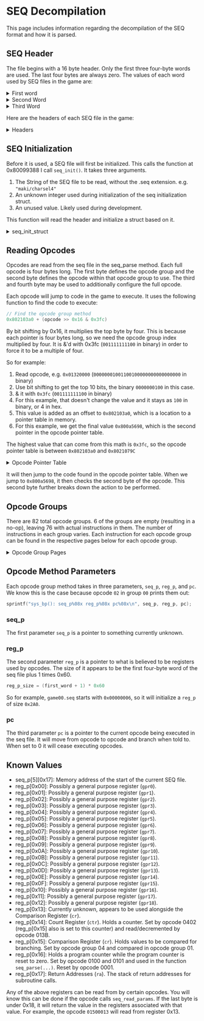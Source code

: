 # SEQ Decompilation

This page includes information regarding the decompilation of the SEQ format and how it is parsed.

## SEQ Header

The file begins with a 16 byte header. Only the first three four-byte words are used. The last four bytes are always zero. The values of each word used by SEQ files in the game are:

<details>
  <summary>First word</summary>

Appears to be used to determine the number of register groups needed. For more info see [Opcode Method Parameters](#opcode-method-parameters)

- 0x01
- 0x02
- 0x04
- 0x05
- 0x06
- 0x07
- 0x08
- 0x09
- 0x0C
- 0x0E
- 0x10
- 0x11
- 0x16
- 0x1F

</details>

<details>
  <summary>Second Word</summary>

- 0x0010
- 0x0020
- 0x0025
- 0x0026
- 0x0027
- 0x0028
- 0x0029
- 0x002A
- 0x002B
- 0x002C
- 0x002D
- 0x002E
- 0x0035
- 0x0040
- 0x004E
- 0x006C
- 0x01A0
- 0x01B0
- 0x0A48

</details>

<details>
  <summary>Third Word</summary>

- 0x10
- 0x20
- 0x40

</details>

Here are the headers of each SEQ file in the game:

<details>
  <summary>Headers</summary>

```output
00000011 00000a48 00000040 00000000 /files/chr/ank/0000.seq
00000007 00000028 00000040 00000000 /files/chr/ank/0010.seq
00000001 00000027 00000040 00000000 /files/chr/ank/1000.seq
00000011 00000a48 00000040 00000000 /files/chr/bou/0000.seq
00000007 00000028 00000040 00000000 /files/chr/bou/0010.seq
00000001 0000002c 00000040 00000000 /files/chr/bou/1000.seq
00000011 00000a48 00000040 00000000 /files/chr/cho/0000.seq
00000007 00000028 00000040 00000000 /files/chr/cho/0010.seq
00000001 00000026 00000040 00000000 /files/chr/cho/1000.seq
00000001 0000004e 00000040 00000000 /files/chr/cmn/1000.seq
00000011 00000a48 00000040 00000000 /files/chr/dog/0000.seq
00000007 00000028 00000040 00000000 /files/chr/dog/0010.seq
00000001 00000025 00000040 00000000 /files/chr/dog/1000.seq
00000011 00000a48 00000040 00000000 /files/chr/gai/0000.seq
00000007 00000028 00000040 00000000 /files/chr/gai/0010.seq
00000001 0000002c 00000040 00000000 /files/chr/gai/1000.seq
00000011 00000a48 00000040 00000000 /files/chr/gar/0000.seq
00000007 00000028 00000040 00000000 /files/chr/gar/0010.seq
00000001 0000002c 00000040 00000000 /files/chr/gar/1000.seq
00000011 00000a48 00000040 00000000 /files/chr/hak/0000.seq
00000007 00000028 00000040 00000000 /files/chr/hak/0010.seq
00000001 00000025 00000040 00000000 /files/chr/hak/1000.seq
00000011 00000a48 00000040 00000000 /files/chr/hi2/0000.seq
00000007 00000028 00000040 00000000 /files/chr/hi2/0010.seq
00000001 0000002c 00000040 00000000 /files/chr/hi2/1000.seq
00000011 00000a48 00000040 00000000 /files/chr/hin/0000.seq
00000007 00000028 00000040 00000000 /files/chr/hin/0010.seq
00000001 00000025 00000040 00000000 /files/chr/hin/1000.seq
00000011 00000a48 00000040 00000000 /files/chr/ino/0000.seq
00000007 00000028 00000040 00000000 /files/chr/ino/0010.seq
00000001 00000029 00000040 00000000 /files/chr/ino/1000.seq
00000011 00000a48 00000040 00000000 /files/chr/iru/0000.seq
00000007 00000028 00000040 00000000 /files/chr/iru/0010.seq
00000001 00000025 00000040 00000000 /files/chr/iru/1000.seq
00000011 00000a48 00000040 00000000 /files/chr/ita/0000.seq
00000007 00000028 00000040 00000000 /files/chr/ita/0010.seq
00000001 00000028 00000040 00000000 /files/chr/ita/1000.seq
00000011 00000a48 00000040 00000000 /files/chr/jir/0000.seq
00000007 00000028 00000040 00000000 /files/chr/jir/0010.seq
00000001 00000025 00000040 00000000 /files/chr/jir/1000.seq
00000011 00000a48 00000040 00000000 /files/chr/kab/0000.seq
00000007 00000028 00000040 00000000 /files/chr/kab/0010.seq
00000001 00000026 00000040 00000000 /files/chr/kab/1000.seq
00000011 00000a48 00000040 00000000 /files/chr/kak/0000.seq
00000007 00000028 00000040 00000000 /files/chr/kak/0010.seq
00000001 0000002c 00000040 00000000 /files/chr/kak/1000.seq
00000011 00000a48 00000040 00000000 /files/chr/kan/0000.seq
00000007 00000028 00000040 00000000 /files/chr/kan/0010.seq
00000001 00000025 00000040 00000000 /files/chr/kan/1000.seq
00000011 00000a48 00000040 00000000 /files/chr/kar/0000.seq
00000007 00000028 00000040 00000000 /files/chr/kar/0010.seq
00000001 00000026 00000040 00000000 /files/chr/kar/1000.seq
00000011 00000a48 00000040 00000000 /files/chr/kib/0000.seq
00000007 00000028 00000040 00000000 /files/chr/kib/0010.seq
00000001 00000025 00000040 00000000 /files/chr/kib/1000.seq
00000011 00000a48 00000040 00000000 /files/chr/kid/0000.seq
00000007 00000028 00000040 00000000 /files/chr/kid/0010.seq
00000001 00000035 00000040 00000000 /files/chr/kid/1000.seq
00000011 00000a48 00000040 00000000 /files/chr/kim/0000.seq
00000007 00000028 00000040 00000000 /files/chr/kim/0010.seq
00000001 0000002d 00000040 00000000 /files/chr/kim/1000.seq
00000011 00000a48 00000040 00000000 /files/chr/kis/0000.seq
00000007 00000028 00000040 00000000 /files/chr/kis/0010.seq
00000001 00000026 00000040 00000000 /files/chr/kis/1000.seq
00000011 00000a48 00000040 00000000 /files/chr/loc/0000.seq
00000007 00000028 00000040 00000000 /files/chr/loc/0010.seq
00000001 00000029 00000040 00000000 /files/chr/loc/1000.seq
00000011 00000a48 00000040 00000000 /files/chr/miz/0000.seq
00000007 00000028 00000040 00000000 /files/chr/miz/0010.seq
00000001 00000025 00000040 00000000 /files/chr/miz/1000.seq
00000011 00000a48 00000040 00000000 /files/chr/na9/0000.seq
00000007 00000028 00000040 00000000 /files/chr/na9/0010.seq
00000001 0000002d 00000040 00000000 /files/chr/na9/1000.seq
00000011 00000a48 00000040 00000000 /files/chr/nar/0000.seq
00000007 00000028 00000040 00000000 /files/chr/nar/0010.seq
00000001 0000002e 00000040 00000000 /files/chr/nar/1000.seq
00000011 00000a48 00000040 00000000 /files/chr/nej/0000.seq
00000007 00000028 00000040 00000000 /files/chr/nej/0010.seq
00000001 0000002b 00000040 00000000 /files/chr/nej/1000.seq
00000011 00000a48 00000040 00000000 /files/chr/obo/0000.seq
00000007 00000028 00000040 00000000 /files/chr/obo/0010.seq
00000001 00000025 00000040 00000000 /files/chr/obo/1000.seq
00000011 00000a48 00000040 00000000 /files/chr/oro/0000.seq
00000007 00000028 00000040 00000000 /files/chr/oro/0010.seq
00000001 00000029 00000040 00000000 /files/chr/oro/1000.seq
00000011 00000a48 00000040 00000000 /files/chr/sa2/0000.seq
00000007 00000028 00000040 00000000 /files/chr/sa2/0010.seq
00000001 00000029 00000040 00000000 /files/chr/sa2/1000.seq
00000011 00000a48 00000040 00000000 /files/chr/sak/0000.seq
00000007 00000028 00000040 00000000 /files/chr/sak/0010.seq
00000001 00000027 00000040 00000000 /files/chr/sak/1000.seq
00000011 00000a48 00000040 00000000 /files/chr/sar/0000.seq
00000007 00000028 00000040 00000000 /files/chr/sar/0010.seq
00000001 00000028 00000040 00000000 /files/chr/sar/1000.seq
00000011 00000a48 00000040 00000000 /files/chr/sas/0000.seq
00000007 00000028 00000040 00000000 /files/chr/sas/0010.seq
00000001 0000002b 00000040 00000000 /files/chr/sas/1000.seq
00000011 00000a48 00000040 00000000 /files/chr/sik/0000.seq
00000007 00000028 00000040 00000000 /files/chr/sik/0010.seq
00000001 00000025 00000040 00000000 /files/chr/sik/1000.seq
00000011 00000a48 00000040 00000000 /files/chr/sin/0000.seq
00000007 00000028 00000040 00000000 /files/chr/sin/0010.seq
00000001 00000026 00000040 00000000 /files/chr/sin/1000.seq
00000011 00000a48 00000040 00000000 /files/chr/sko/0000.seq
00000007 00000028 00000040 00000000 /files/chr/sko/0010.seq
00000001 0000002a 00000040 00000000 /files/chr/sko/1000.seq
00000011 00000a48 00000040 00000000 /files/chr/ta2/0000.seq
00000007 00000028 00000040 00000000 /files/chr/ta2/0010.seq
00000001 00000025 00000040 00000000 /files/chr/ta2/1000.seq
00000011 00000a48 00000040 00000000 /files/chr/tay/0000.seq
00000007 00000028 00000040 00000000 /files/chr/tay/0010.seq
00000001 00000028 00000040 00000000 /files/chr/tay/1000.seq
00000011 00000a48 00000040 00000000 /files/chr/tem/0000.seq
00000007 00000028 00000040 00000000 /files/chr/tem/0010.seq
00000001 00000028 00000040 00000000 /files/chr/tem/1000.seq
00000011 00000a48 00000040 00000000 /files/chr/ten/0000.seq
00000007 00000028 00000040 00000000 /files/chr/ten/0010.seq
00000001 00000026 00000040 00000000 /files/chr/ten/1000.seq
00000011 00000a48 00000040 00000000 /files/chr/tsu/0000.seq
00000007 00000028 00000040 00000000 /files/chr/tsu/0010.seq
00000001 0000002d 00000040 00000000 /files/chr/tsu/1000.seq
00000011 00000a48 00000040 00000000 /files/chr/zab/0000.seq
00000007 00000028 00000040 00000000 /files/chr/zab/0010.seq
00000001 00000025 00000040 00000000 /files/chr/zab/1000.seq
00000002 000001b0 00000040 00000000 /files/furu/f_camera.seq
00000002 000001a0 00000040 00000000 /files/game/camera00.seq
00000002 000001a0 00000040 00000000 /files/game/camera01.seq
00000006 0000006c 00000040 00000000 /files/game/game00.seq
00000010 00000020 00000020 00000000 /files/game/m_entry.seq
0000000c 00000040 00000040 00000000 /files/game/m_vs.seq
00000001 00000010 00000010 00000000 /files/game/player00.seq
00000006 00000040 00000040 00000000 /files/kuro/button.seq
0000000e 00000040 00000040 00000000 /files/kuro/loading.seq
00000001 00000010 00000010 00000000 /files/kuro/tmode.seq
0000000c 00000040 00000040 00000000 /files/maki/charsel4.seq
00000008 00000040 00000040 00000000 /files/maki/char_sel.seq
00000008 00000040 00000040 00000000 /files/maki/m_gal.seq
00000005 00000040 00000040 00000000 /files/maki/m_nfile.seq
00000006 00000040 00000040 00000000 /files/maki/m_nsiki.seq
00000007 00000040 00000040 00000000 /files/maki/m_sndplr.seq
0000001f 00000040 00000040 00000000 /files/maki/m_title.seq
00000008 00000040 00000040 00000000 /files/maki/m_viewer.seq
00000008 0000006c 00000020 00000000 /files/stg/001/0000.seq
00000004 00000040 00000020 00000000 /files/stg/001/0100.seq
00000009 0000006c 00000020 00000000 /files/stg/002/0000.seq
00000004 00000040 00000020 00000000 /files/stg/002/0100.seq
00000008 0000006c 00000020 00000000 /files/stg/003/0000.seq
00000004 00000040 00000020 00000000 /files/stg/003/0100.seq
00000008 0000006c 00000020 00000000 /files/stg/004/0000.seq
00000004 00000040 00000020 00000000 /files/stg/004/0100.seq
00000008 0000006c 00000020 00000000 /files/stg/005/0000.seq
00000004 00000040 00000020 00000000 /files/stg/005/0100.seq
00000008 0000006c 00000020 00000000 /files/stg/006/0000.seq
00000004 00000040 00000020 00000000 /files/stg/006/0100.seq
00000008 0000006c 00000020 00000000 /files/stg/007/0000.seq
00000004 00000040 00000020 00000000 /files/stg/007/0100.seq
00000008 0000006c 00000020 00000000 /files/stg/008/0000.seq
00000004 00000040 00000020 00000000 /files/stg/008/0100.seq
00000008 0000006c 00000020 00000000 /files/stg/009/0000.seq
00000004 00000040 00000020 00000000 /files/stg/009/0100.seq
00000008 0000006c 00000020 00000000 /files/stg/010/0000.seq
00000004 00000040 00000020 00000000 /files/stg/010/0100.seq
00000008 0000006c 00000020 00000000 /files/stg/011/0000.seq
00000004 00000040 00000020 00000000 /files/stg/011/0100.seq
00000008 0000006c 00000020 00000000 /files/stg/012/0000.seq
00000004 00000040 00000020 00000000 /files/stg/012/0100.seq
00000008 0000006c 00000020 00000000 /files/stg/013/0000.seq
00000004 00000040 00000020 00000000 /files/stg/013/0100.seq
00000008 0000006c 00000020 00000000 /files/stg/014/0000.seq
00000004 00000040 00000020 00000000 /files/stg/014/0100.seq
00000008 0000006c 00000020 00000000 /files/stg/015/0000.seq
00000004 00000040 00000020 00000000 /files/stg/015/0100.seq
00000008 0000006c 00000020 00000000 /files/stg/016/0000.seq
00000004 00000040 00000020 00000000 /files/stg/016/0100.seq
00000008 0000006c 00000020 00000000 /files/stg/017/0000.seq
00000004 00000040 00000020 00000000 /files/stg/017/0100.seq
00000008 0000006c 00000020 00000000 /files/stg/019/0000.seq
00000005 00000040 00000020 00000000 /files/stg/019/0100.seq
00000008 0000006c 00000020 00000000 /files/stg/020/0000.seq
00000004 00000040 00000020 00000000 /files/stg/020/0100.seq
00000008 0000006c 00000020 00000000 /files/stg/021/0000.seq
00000004 00000040 00000020 00000000 /files/stg/021/0100.seq
00000008 0000006c 00000020 00000000 /files/stg/022/0000.seq
00000004 00000040 00000020 00000000 /files/stg/022/0100.seq
00000008 0000006c 00000020 00000000 /files/stg/023/0000.seq
00000004 00000040 00000020 00000000 /files/stg/023/0100.seq
00000008 0000006c 00000020 00000000 /files/stg/024/0000.seq
00000004 00000040 00000020 00000000 /files/stg/024/0100.seq
00000008 0000006c 00000020 00000000 /files/stg/025/0000.seq
00000004 00000040 00000020 00000000 /files/stg/025/0100.seq
00000008 0000006c 00000020 00000000 /files/stg/026/0000.seq
00000004 00000040 00000020 00000000 /files/stg/026/0100.seq
00000008 0000006c 00000020 00000000 /files/stg/027/0000.seq
00000004 00000040 00000020 00000000 /files/stg/027/0100.seq
00000008 0000006c 00000020 00000000 /files/stg/028/0000.seq
00000004 00000040 00000020 00000000 /files/stg/028/0100.seq
00000008 0000006c 00000020 00000000 /files/stg/029/0000.seq
00000004 00000040 00000020 00000000 /files/stg/029/0100.seq
00000008 0000006c 00000020 00000000 /files/stg/030/0000.seq
00000004 00000040 00000020 00000000 /files/stg/030/0100.seq
00000008 0000006c 00000020 00000000 /files/stg/031/0000.seq
00000004 00000040 00000020 00000000 /files/stg/031/0100.seq
00000008 0000006c 00000020 00000000 /files/stg/032/0000.seq
00000004 00000040 00000020 00000000 /files/stg/032/0100.seq
00000016 00000040 00000040 00000000 /files/story/s00.seq
00000016 00000040 00000040 00000000 /files/story/s01.seq
00000016 00000040 00000040 00000000 /files/story/s02.seq
00000016 00000040 00000040 00000000 /files/story/s03.seq
00000016 00000040 00000040 00000000 /files/story/s04.seq
00000016 00000040 00000040 00000000 /files/story/s05.seq
00000016 00000040 00000040 00000000 /files/story/s06.seq
00000016 00000040 00000040 00000000 /files/story/s07.seq
00000016 00000040 00000040 00000000 /files/story/s08.seq
00000016 00000040 00000040 00000000 /files/story/s09.seq
00000016 00000040 00000040 00000000 /files/story/s0e.seq
00000016 00000040 00000040 00000000 /files/story/s10.seq
00000016 00000040 00000040 00000000 /files/story/s11.seq
00000016 00000040 00000040 00000000 /files/story/s12.seq
00000016 00000040 00000040 00000000 /files/story/s13.seq
00000016 00000040 00000040 00000000 /files/story/s14.seq
00000016 00000040 00000040 00000000 /files/story/s15.seq
00000016 00000040 00000040 00000000 /files/story/s16.seq
00000016 00000040 00000040 00000000 /files/story/s17.seq
00000016 00000040 00000040 00000000 /files/story/s18.seq
00000016 00000040 00000040 00000000 /files/story/s19.seq
00000016 00000040 00000040 00000000 /files/story/s1e.seq
00000016 00000040 00000040 00000000 /files/story/s20.seq
00000016 00000040 00000040 00000000 /files/story/s21.seq
00000016 00000040 00000040 00000000 /files/story/s22.seq
00000016 00000040 00000040 00000000 /files/story/s23.seq
00000016 00000040 00000040 00000000 /files/story/s24.seq
```

</details>

## SEQ Initialization

Before it is used, a SEQ file will first be initialized. This calls the function at 0x80099388 I call `seq_init()`. It takes three arguments.

1. The String of the SEQ file to be read, without the .seq extension. e.g. `"maki/charsel4"`
2. An unknown integer used during initialization of the seq initialization struct.
3. An unused value. Likely used during development.

This function will read the header and initialize a struct based on it.

<details>
  <summary>seq_init_struct</summary>

```psuedocode
seq_init_struct[0x0] = 0
seq_init_struct[0x1] = 0 (appears to have originally been used for something is no longer used)
seq_init_struct[0x2] = (SEQ Header Word 2) + (((SEQ Header Word 1 + 1) * 0x60) >> 2) + SEQ Header Word 1
seq_init_struct[0x3] = 0
seq_init_struct[0x4] = SEQ Header Word 1 + 1;
seq_init_struct[0x5] = SEQ Header Word 2
seq_init_struct[0x6] = SEQ Header Word 3
seq_init_struct[0x7] = Pointer made using 80222ba8 and seq_init_struct[0x2]
seq_init_struct[0x8] = seq_init_struct[7] + seq_init_struct[4] * 0x60
seq_init_struct[0x9] = seq_init_struct[8] + seq_init_struct[5] * 4
seq_init_struct[0xA] = pointer to something related to the file extension
seq_init_struct[0xb] = pointer to beginning of seq file data
seq_init_struct[0xc] = 0
seq_init_struct[0xd] = 0
seq_init_struct[0xe] = 0
seq_init_struct[0xf] = 0
seq_init_struct[0x10] = 0
Many pointers appear to be set after this based on the number of SEQ Header Word 1 using numbers derived from SEQ Header Word 2 and 3
```

</details>

## Reading Opcodes

Opcodes are read from the seq file in the seq_parse method. Each full opcode is four bytes long. The first byte defines the opcode group and the second byte defines the opcode within that opcode group to use. The third and fourth byte may be used to additionally configure the full opcode.

Each opcode will jump to code in the game to execute. It uses the following function to find the code to execute:

```c
// Find the opcode group method
0x802103a0 + (opcode >> 0x16 & 0x3fc)
```

By bit shifting by 0x16, it multiplies the top byte by four. This is because each pointer is four bytes long, so we need the opcode group index multiplied by four. It is &'d with 0x3fc (`001111111100` in binary) in order to force it to be a multiple of four.

So for example:

1. Read opcode, e.g. `0x01320000` (`00000001001100100000000000000000` in binary)
2. Use bit shifting to get the top 10 bits, the binary `0000000100` in this case.
3. & it with `0x3fc` (`001111111100` in binary)
4. For this example, that doesn't change the value and it stays as `100` in binary, or 4 in hex.
5. This value is added as an offset to `0x802103a0`, which is a location to a pointer table in memory.
6. For this example, we get the final value `0x800a5698`, which is the second pointer in the opcode pointer table.

The highest value that can come from this math is `0x3fc`, so the opcode pointer table is between `0x802103a0` and `0x8021079C`

<details>
  <summary>Opcode Pointer Table</summary>

| Opcode | Offset | Code Pointer | Purpose                                          |
|--------|--------|--------------|--------------------------------------------------|
| 0x0    | 0x0    | 800A6068     |                                                  |
| 0x1    | 0x4    | 800A5698     | Branching                                        |
| 0x2    | 0x8    | 800A52F8     |                                                  |
| 0x3    | 0xc    | 800A51B0     |                                                  |
| 0x4    | 0x10   | 800A4B40     |                                                  |
| 0x5    | 0x14   | 800A44C4     |                                                  |
| 0x6    | 0x18   | 800A3ED4     |                                                  |
| 0x7    | 0x1c   | 800A3888     |                                                  |
| 0x8    | 0x20   | 800A32C0     |                                                  |
| 0x9    | 0x24   | 800A2A8C     |                                                  |
| 0xa    | 0x28   | 800A274C     |                                                  |
| 0xb    | 0x2c   | 800A1C5C     |                                                  |
| 0xc    | 0x30   | 800A1894     |                                                  |
| 0xd    | 0x34   | 800A188C     | Empty and unused                                 |
| 0xe    | 0x38   | 800AA9B8     |                                                  |
| 0xf    | 0x3c   | 800AA430     |                                                  |
| 0x10   | 0x40   | 800A9C1C     |                                                  |
| 0x11   | 0x44   | 800A99F0     |                                                  |
| 0x12   | 0x48   | 800A8E68     |                                                  |
| 0x13   | 0x4c   | 800A8594     |                                                  |
| 0x14   | 0x50   | 800A76EC     |                                                  |
| 0x15   | 0x54   | 800A75C0     |                                                  |
| 0x16   | 0x58   | 800A7204     |                                                  |
| 0x17   | 0x5c   | 800A713C     |                                                  |
| 0x18   | 0x60   | 800A7054     |                                                  |
| 0x19   | 0x64   | 800A6B1C     |                                                  |
| 0x1a   | 0x68   | 800A6458     |                                                  |
| 0x1b   | 0x6c   | 800A6324     |                                                  |
| 0x1c   | 0x70   | 800A6228     |                                                  |
| 0x1d   | 0x74   | 800BB7A0     |                                                  |
| 0x1e   | 0x78   | 800BB5F8     |                                                  |
| 0x1f   | 0x7c   | 800BB338     |                                                  |
| 0x20   | 0x80   | 800BA19C     |                                                  |
| 0x21   | 0x84   | 800B9458     |                                                  |
| 0x22   | 0x88   | 800B832C     |                                                  |
| 0x23   | 0x8c   | 800B7D98     |                                                  |
| 0x24   | 0x90   | 800B3EC4     | Battle related                                   |
| 0x25   | 0x94   | 800B3CE4     |                                                  |
| 0x26   | 0x98   | 800C0288     |                                                  |
| 0x27   | 0x9c   | 800B097C     |                                                  |
| 0x28   | 0xa0   | 800B0320     |                                                  |
| 0x29   | 0xa4   | 800B214C     |                                                  |
| 0x2a   | 0xa8   | 800B1750     |                                                  |
| 0x2b   | 0xac   | 800B1590     |                                                  |
| 0x2c   | 0xb0   | 800B24B8     | Empty and unused                                 |
| 0x2d   | 0xb4   | 800B24B0     | Empty and unused                                 |
| 0x2e   | 0xb8   | 800B24A8     | Empty and unused                                 |
| 0x2f   | 0xbc   | 800B24A0     | Empty and unused                                 |
| 0x30   | 0xc0   | 800B2498     | Empty and unused                                 |
| 0x31   | 0xc4   | 800B3580     |                                                  |
| 0x32   | 0xc8   | 800B3020     |                                                  |
| 0x33   | 0xcc   | 800B25D0     |                                                  |
| 0x34   | 0xd0   | 800B24C0     |                                                  |
| 0x35   | 0xd4   | 00000000     | Invalid                                          |
| 0x36   | 0xd8   | 800960B4     |                                                  |
| 0x37   | 0xdc   | 800952F4     |                                                  |
| 0x38   | 0xe0   | 80094324     |                                                  |
| 0x39   | 0xe4   | 800924F0     |                                                  |
| 0x3a   | 0xe8   | 80091248     |                                                  |
| 0x3b   | 0xec   | 8009228C     |                                                  |
| 0x3c   | 0xf0   | 80091B8C     | Menu logic                                       |
| 0x3d   | 0xf4   | 800C6228     |                                                  |
| 0x3e   | 0xf8   | 80090EF8     |                                                  |
| 0x3f   | 0xfc   | 800C5EDC     |                                                  |
| 0x40   | 0x100  | 800C57BC     |                                                  |
| 0x41   | 0x104  | 800C531C     |                                                  |
| 0x42   | 0x108  | 800C5124     |                                                  |
| 0x43   | 0x10c  | 800C4FCC     |                                                  |
| 0x44   | 0x110  | 800C4688     |                                                  |
| 0x45   | 0x114  | 00000000     | Invalid                                          |
| 0x46   | 0x118  | 800C88A8     |                                                  |
| 0x47   | 0x11c  | 800C8404     |                                                  |
| 0x48   | 0x120  | 800C8108     |                                                  |
| 0x49   | 0x124  | 800C7D20     |                                                  |
| 0x4a   | 0x128  | 800C7C5C     |                                                  |
| 0x4b   | 0x12c  | 800C7424     |                                                  |
| 0x4c   | 0x130  | 800C6900     |                                                  |
| 0x4d   | 0x134  | 800C676C     |                                                  |
| 0x4e   | 0x138  | 00000000     | Invalid                                          |
| 0x4f   | 0x13c  | 00000000     | Invalid                                          |
| 0x50   | 0x140  | 800C6534     |                                                  |
| 0x51   | 0x144  | 00000000     | Invalid                                          |
| 0x52   | 0x148  | 00000000     | Invalid                                          |
| 0x53   | 0x14c  | 00000000     | Invalid                                          |
| 0x54   | 0x150  | 00000000     | Invalid                                          |
| 0x55   | 0x154  | 800AAD24     |                                                  |
| 0x56   | 0x158  | 800AAC68     |                                                  |
| 0x57   | 0x15c  | 00000000     | Invalid                                          |
| 0x58   | 0x160  | 00000000     | Invalid                                          |
| 0x59   | 0x164  | 00000000     | Invalid                                          |
| 0x5a   | 0x168  | 00000000     | Invalid                                          |
| 0x5b   | 0x16c  | 800BFBB0     |                                                  |
| 0x5c   | 0x170  | 800BE9EC     |                                                  |
| 0x5d   | 0x174  | 00000000     | Invalid                                          |
| 0x5e   | 0x178  | 00000000     | Invalid                                          |
| 0x5f   | 0x17c  | 00000000     | Invalid                                          |
| 0x60   | 0x180  | 00000000     | Invalid                                          |
| 0x61   | 0x184  | 800AB754     |                                                  |

</details>

It will then jump to the code found in the opcode pointer table. When we jump to `0x800a5698`, it then checks the second byte of the opcode. This second byte further breaks down the action to be performed.

## Opcode Groups

There are 82 total opcode groups. 6 of the groups are empty (resulting in a no-op), leaving 76 with actual instructions in them. The number of instructions in each group varies. Each instruction for each opcode group can be found in the respective pages below for each opcode group.

<details>
  <summary>Opcode Group Pages</summary>

- [Group 00](opcode_group/00.md)
- [Group 01](opcode_group/01.md)
- [Group 02](opcode_group/02.md)
- [Group 03](opcode_group/03.md)
- [Group 04](opcode_group/04.md)
- [Group 05](opcode_group/05.md)
- [Group 06](opcode_group/06.md)
- [Group 07](opcode_group/07.md)
- [Group 08](opcode_group/08.md)
- [Group 09](opcode_group/09.md)
- [Group 0A](opcode_group/0A.md)
- [Group 0B](opcode_group/0B.md)
- [Group 0C](opcode_group/0C.md)
- [Group 0D](opcode_group/0D.md)
- [Group 0E](opcode_group/0E.md)
- [Group 0F](opcode_group/0F.md)
- [Group 10](opcode_group/10.md)
- [Group 11](opcode_group/11.md)
- [Group 12](opcode_group/12.md)
- [Group 13](opcode_group/13.md)
- [Group 14](opcode_group/14.md)
- [Group 15](opcode_group/15.md)
- [Group 16](opcode_group/16.md)
- [Group 17](opcode_group/17.md)
- [Group 18](opcode_group/18.md)
- [Group 19](opcode_group/19.md)
- [Group 1A](opcode_group/1A.md)
- [Group 1B](opcode_group/1B.md)
- [Group 1C](opcode_group/1C.md)
- [Group 1E](opcode_group/1E.md)
- [Group 1F](opcode_group/1F.md)
- [Group 20](opcode_group/20.md)
- [Group 21](opcode_group/21.md)
- [Group 22](opcode_group/22.md)
- [Group 23](opcode_group/23.md)
- [Group 24](opcode_group/24.md)
- [Group 25](opcode_group/25.md)
- [Group 26](opcode_group/26.md)
- [Group 27](opcode_group/27.md)
- [Group 28](opcode_group/28.md)
- [Group 29](opcode_group/29.md)
- [Group 2A](opcode_group/2A.md)
- [Group 2B](opcode_group/2B.md)
- [Group 31](opcode_group/31.md)
- [Group 32](opcode_group/32.md)
- [Group 33](opcode_group/33.md)
- [Group 34](opcode_group/34.md)
- [Group 36](opcode_group/36.md)
- [Group 37](opcode_group/37.md)
- [Group 38](opcode_group/38.md)
- [Group 39](opcode_group/39.md)
- [Group 3A](opcode_group/3A.md)
- [Group 3B](opcode_group/3B.md)
- [Group 3C](opcode_group/3C.md)
- [Group 3D](opcode_group/3D.md)
- [Group 3E](opcode_group/3E.md)
- [Group 3F](opcode_group/3F.md)
- [Group 40](opcode_group/40.md)
- [Group 41](opcode_group/41.md)
- [Group 42](opcode_group/42.md)
- [Group 43](opcode_group/43.md)
- [Group 44](opcode_group/44.md)
- [Group 46](opcode_group/46.md)
- [Group 47](opcode_group/47.md)
- [Group 48](opcode_group/48.md)
- [Group 49](opcode_group/49.md)
- [Group 4A](opcode_group/4A.md)
- [Group 4B](opcode_group/4B.md)
- [Group 4C](opcode_group/4C.md)
- [Group 4D](opcode_group/4D.md)
- [Group 50](opcode_group/50.md)
- [Group 55](opcode_group/55.md)
- [Group 56](opcode_group/56.md)
- [Group 5B](opcode_group/5B.md)
- [Group 5C](opcode_group/5C.md)
- [Group 61](opcode_group/61.md)

</details>

## Opcode Method Parameters

Each opcode group method takes in three parameters, `seq_p`, `reg_p`, and `pc`. We know this is the case because opcode `02` in group `00` prints them out:

```c
sprintf("sys_bp(): seq_p%08x reg_p%08x pc%08x\n", seq_p, reg_p, pc);
```

### seq_p

The first parameter `seq_p` is a pointer to something currently unknown.

### reg_p

The second parameter `reg_p` is a pointer to what is believed to be registers used by opcodes. The size of it appears to be the first four-byte word of the seq file plus 1 times 0x60.

```c
reg_p_size = (first_word + 1) * 0x60
```

So for example, `game00.seq` starts with `0x00000006`, so it will initialize a `reg_p` of size `0x2A0`.

### pc

The third parameter `pc` is a pointer to the current opcode being executed in the seq file. It will move from opcode to opcode and branch when told to. When set to 0 it will cease executing opcodes.

## Known Values

- seq_p[5][0x17]: Memory address of the start of the current SEQ file.
- reg_p[0x00]: Possibly a general purpose register (`gpr0`).
- reg_p[0x01]: Possibly a general purpose register (`gpr1`).
- reg_p[0x02]: Possibly a general purpose register (`gpr2`).
- reg_p[0x03]: Possibly a general purpose register (`gpr3`).
- reg_p[0x04]: Possibly a general purpose register (`gpr4`).
- reg_p[0x05]: Possibly a general purpose register (`gpr5`).
- reg_p[0x06]: Possibly a general purpose register (`gpr6`).
- reg_p[0x07]: Possibly a general purpose register (`gpr7`).
- reg_p[0x08]: Possibly a general purpose register (`gpr8`).
- reg_p[0x09]: Possibly a general purpose register (`gpr9`).
- reg_p[0x0A]: Possibly a general purpose register (`gpr10`).
- reg_p[0x0B]: Possibly a general purpose register (`gpr11`).
- reg_p[0x0C]: Possibly a general purpose register (`gpr12`).
- reg_p[0x0D]: Possibly a general purpose register (`gpr13`).
- reg_p[0x0E]: Possibly a general purpose register (`gpr14`).
- reg_p[0x0F]: Possibly a general purpose register (`gpr15`).
- reg_p[0x10]: Possibly a general purpose register (`gpr16`).
- reg_p[0x11]: Possibly a general purpose register (`gpr17`).
- reg_p[0x12]: Possibly a general purpose register (`gpr18`).
- reg_p[0x13]: Currently unknown, appears to be used alongside the Comparison Register (`cr`).
- reg_p[0x14]: Count Register (`ctr`). Holds a counter. Set by opcode 0402 (reg_p[0x15] also is set to this counter) and read/decremented by opcode 013B.
- reg_p[0x15]: Comparison Register (`cr`). Holds values to be compared for branching. Set by opcode group 04 and compared in opcode group 01.
- reg_p[0x16]: Holds a program counter while the program counter is reset to zero. Set by opcode 0100 and 0101 and used in the function `seq_parse(...)`. Reset by opcode 0001.
- reg_p[0x17]: Return Addresses (`ra`). The stack of return addresses for subroutine calls.

Any of the above registers can be read from by certain opcodes. You will know this can be done if the opcode calls `seq_read_params`. If the last byte is under 0x18, it will return the value in the registers associated with that value. For example, the opcode `01500013` will read from register 0x13.

